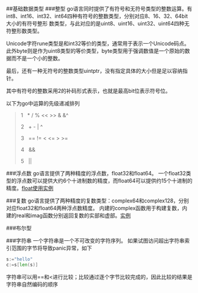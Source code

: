 ##基础数据类型
###整型
go语言同时提供了有符号和无符号类型的整数运算。有int8、int16、int32、int64四种有符号的整数类型，分别对应8、16、32、64bit大小的有符号整形 数类型，与此对应的是uint8、uint16、uint32、uint64四种无符整形数类型。

Unicode字符rune类型是和int32等价的类型，通常用于表示一个Unicode码点。此外byte则是作为uint8类型的等价类型，byte类型用于强调数值是一个原始的数据而不是一个小的整数。

最后，还有一种无符号的整数类型uintptr，没有指定具体的大小但是足以容纳指针。

其中有符号的整数采用2的补码形式表示，也就是最高bit位表示符号位。

以下为go中运算的先级递减排列
>1 &nbsp;  *      /      %      <<       >>     &       &^
>  
>2 &nbsp;  +      -      |      ^
>  
>3 &nbsp;  ==     !=     <      <=       >      >=
>  
>4 &nbsp;  &&
>  
>5 &nbsp;  ||

###浮点数
go语言提供了两种精度的浮点数，float32和float64。
一个float32类型的浮点数可以提供大约6个十进制数的精度，而float64可以提供约15个十进制的精度。[float使用实例](float/main.go)

###复数
go语言提供了两种精度的复数类型：complex64和complex128，分别对应float32和float64两种浮点数精度。
内建的complex函数用于构建复数，内建的real和imag函数分别返回复数的实部和虚部。[实例](complex/main.go)

###布尔型

###字符串
一个字符串是一个不可改变的字符序列。
如果试图访问超出字符串索引范围的字节将导致panic异常，如下
``` go
s:="hello"
c:=s[len(s)]
```

字符串可以用==和<进行比较；比较通过逐个字节比较完成的，因此比较的结果是字符串自然编码的顺序